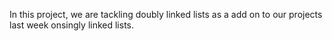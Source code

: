 In this project, we are tackling doubly linked lists as a add on to our projects last week onsingly linked lists.